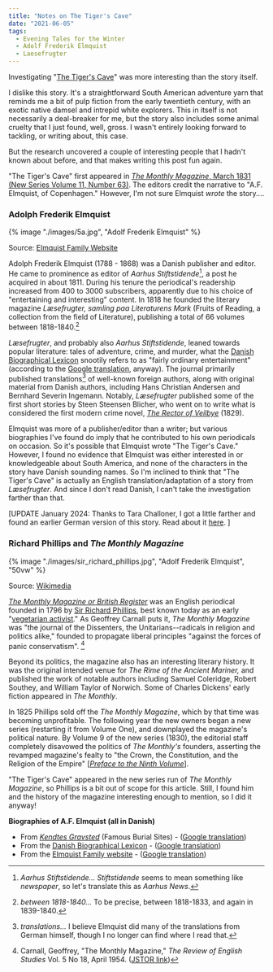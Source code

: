 ```yaml
---
title: "Notes on The Tiger's Cave"
date: "2021-06-05"
tags: 
  - Evening Tales for the Winter
  - Adolf Frederik Elmquist
  - Laesefrugter
---
```


Investigating "[The Tiger's Cave](https://archive.org/details/eveningtalesfor00unkngoog/page/n246/mode/2up)" was more interesting than the story itself.

I dislike this story. It's a straightforward South American adventure yarn that reminds me a bit of pulp fiction from the early twentieth century, with an exotic native damsel and intrepid white explorers. This in itself is not necessarily a deal-breaker for me, but the story also includes some animal cruelty that I just found, well, gross. I wasn't entirely looking forward to tackling, or writing about, this case.

But the research uncovered a couple of interesting people that I hadn't known about before, and that makes writing this post fun again.

"The Tiger's Cave" first appeared in [_The Monthly Magazine_, March 1831 (New Series Volume 11, Number 63)](https://archive.org/details/monthlymagazineo11lond/page/256/mode/2up). The editors credit the narrative to "A.F. Elmquist, of Copenhagen." However, I'm not sure Elmquist _wrote_ the story....

### Adolph Frederik Elmquist

{% image "./images/5a.jpg", "Adolf Frederik Elmquist" %}
<p class="caption">Source: <a href="http://elmquist.info/bio5.html">Elmquist Family Website</a></p>

Adolph Frederik Elmquist (1788 - 1868) was a Danish publisher and editor. He came to prominence as editor of _Aarhus Stiftstidende_[^1], a post he acquired in about 1811. During his tenure the periodical's readership increased from 400 to 3000 subscribers, apparently due to his choice of "entertaining and interesting" content. In 1818 he founded the literary magazine _Læsefrugter, samling paa Literaturens Mark_ (Fruits of Reading, a collection from the field of Literature), publishing a total of 66 volumes between 1818-1840.[^2]

_Læsefrugter_, and probably also _Aarhus Stiftstidende_, leaned towards popular literature: tales of adventure, crime, and murder, what the [Danish Biographical Lexicon](https://biografiskleksikon.lex.dk/A._F._Elmquist) snootily refers to as "fairly ordinary entertainment" (according to the [Google translation](https://translate.google.com/translate?hl=en&sl=da&u=https://biografiskleksikon.lex.dk/A._F._Elmquist&prev=search&pto=aue), anyway). The journal primarily published translations[^3] of well-known foreign authors, along with original material from Danish authors, including Hans Christian Andersen and Bernhard Severin Ingemann. Notably, _Læsefrugter_ published some of the first short stories by Steen Steensen Blicher, who went on to write what is considered the first modern crime novel, [_The Rector of Veilbye_](https://multoghost.wordpress.com/2013/03/20/reading-the-rector-of-veilbye-the-first-modern-crime-novel/) (1829).

Elmquist was more of a publisher/editor than a writer; but various biographies I've found do imply that he contributed to his own periodicals on occasion. So it's possible that Elmquist wrote "The Tiger's Cave." However, I found no evidence that Elmquist was either interested in or knowledgeable about South America, and none of the characters in the story have Danish sounding names. So I'm inclined to think that "The Tiger's Cave" is actually an English translation/adaptation of a story from _Læsefrugter_. And since I don't read Danish, I can't take the investigation farther than that.

\[UPDATE January 2024: Thanks to Tara Challoner, I got a little farther and found an earlier German version of this story. Read about it [here](/blog/2024-01-02-revisiting-the-tigers-cave/).  \]

### Richard Phillips and _The Monthly Magazine_

{% image "./images/sir_richard_phillips.jpg", "Adolf Frederik Elmquist", "50vw" %}
<p class="caption">Source: <a href="https://commons.wikimedia.org/wiki/File:Sir_Richard_Phillips.jpg">Wikimedia</a></p>

[_The Monthly Magazine or British Register_](https://en.wikipedia.org/wiki/Monthly_Magazine) was an English periodical founded in 1796 by [Sir Richard Phillips](https://en.wikipedia.org/wiki/Richard_Phillips_\(publisher\)), best known today as an early "[vegetarian activist](https://archive.org/details/b30389380)." As Geoffrey Carnall puts it, _The Monthly Magazine_ was "the journal of the Dissenters, the Unitarians--radicals in religion and politics alike," founded to propagate liberal principles "against the forces of panic conservatism". [^4]

Beyond its politics, the magazine also has an interesting literary history. It was the original intended venue for _The Rime of the Ancient Mariner,_ and published the work of notable authors including Samuel Coleridge, Robert Southey, and William Taylor of Norwich. Some of Charles Dickens' early fiction appeared in _The Monthly_.

In 1825 Phillips sold off the _The Monthly Magazine_, which by that time was becoming unprofitable. The following year the new owners began a new series (restarting it from Volume One), and downplayed the magazine's political nature. By Volume 9 of the new series (1830), the editorial staff completely disavowed the politics of _The Monthly's_ founders, asserting the revamped magazine's fealty to "the Crown, the Constitution, and the Religion of the Empire" \[[_Preface to the Ninth Volume_](https://www.biodiversitylibrary.org/page/2448818#page/9/mode/1up)\].

"The Tiger's Cave" appeared in the new series run of _The Monthly Magazine_, so Phillips is a bit out of scope for this article. Still, I found him and the history of the magazine interesting enough to mention, so I did it anyway!

**Biographies of A.F. Elmquist (all in Danish)**

* From [_Kendtes Gravsted_](https://www.gravsted.dk/person.php?navn=afelmquist) (Famous Burial Sites) - ([Google translation](https://translate.google.com/translate?hl=en&sl=da&u=https://www.gravsted.dk/person.php%3Fnavn%3Dafelmquist&prev=search&pto=aue)) 
* From the [Danish Biographical Lexicon](https://biografiskleksikon.lex.dk/A._F._Elmquist) - ([Google translation](https://translate.google.com/translate?hl=en&sl=da&u=https://biografiskleksikon.lex.dk/A._F._Elmquist&prev=search&pto=aue)) 
* From the [Elmquist Family website](http://elmquist.info/bio5.html) - ([Google translation](https://translate.google.com/translate?sl=auto&tl=en&u=http://elmquist.info/bio5.html))


[^1]:_Aarhus Stiftstidende..._ _Stiftstidende_ seems to mean something like _newspaper_, so let's translate this as _Aarhus News_. 

[^2]: _between 1818-1840..._ To be precise, between 1818-1833, and again in 1839-1840. 

[^3]: _translations..._ I believe Elmquist did many of the translations from German himself, though I no longer can find where I read that. 

[^4]: Carnall, Geoffrey, "The Monthly Magazine," _The Review of English Studies_ Vol. 5 No 18, April 1954. ([JSTOR link](https://www.jstor.org/stable/510942))
